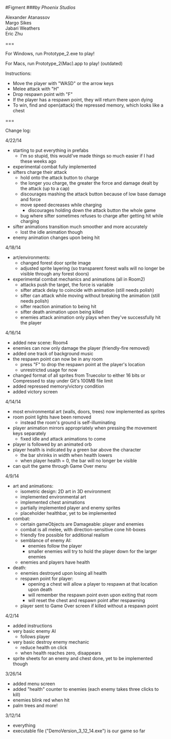 #Figment
###_by Phoenix Studios_


Alexander Atanassov  
Margo Sikes  
Jabari Weathers  
Eric Zhu  

===


For Windows, run Prototype_2.exe to play!

For Macs, run Prototype_2(Mac).app to play!
(outdated)

Instructions:
- Move the player with "WASD" or the arrow keys
- Melee attack with "H"
- Drop respawn point with "F"
- If the player has a respawn point, they will return there upon dying
- To win, find and open(attack) the repressed memory, which looks like a chest


===

Change log:


4/22/14
- starting to put everything in prefabs
  - I'm so stupid, this would've made things so much easier if I had these weeks ago
- experimental combat fully implemented
- sifters charge their attack
  - hold onto the attack button to charge
  - the longer you charge, the greater the force and damage dealt by the attack (up to a cap)
  - discourages mashing the attack button because of low base damage and force
  - move speed decreases while charging
    - discourages holding down the attack button the whole game
  - bug where sifter sometimes refuses to charge after getting hit while charging
- sifter animations transition much smoother and more accurately
  - lost the idle animation though
- enemy animation changes upon being hit


4/18/14
- art/environments:
  - changed forest door sprite image
  - adjusted sprite layering (so transparent forest walls will no longer be visible through any forest doors)
- experimental combat mechanics and animations (all in Room2)
  - attacks push the target, the force is variable
  - sifter attack delay to coincide with animation (still needs polish)
  - sifter can attack while moving without breaking the animation (still needs polish)
  - sifter reaction animation to being hit
  - sifter death animation upon being killed
  - enemies attack animation only plays when they've successfully hit the player


4/16/14
- added new scene: Room4
- enemies can now only damage the player (friendly-fire removed)
- added one track of background music
- the respawn point can now be in any room
  - press "F" to drop the respawn point at the player's location
  - unrestricted usage for now
- changed format of all sprites from Truecolor to either 16 bits or Compressed to stay under Git's 100MB file limit
- added repressed memory/victory condition
- added victory screen


4/14/14
- most environmental art (walls, doors, trees) now implemented as sprites
- room point lights have been removed
  - instead the room's ground is self-illuminating
- player animation mirrors appropriately when pressing the movement keys separately
  - fixed idle and attack animations to come
- player is followed by an animated orb
- player health is indicated by a green bar above the character
  - the bar shrinks in width when health lowers
  - when player health = 0, the bar will no longer be visible
- can quit the game through Game Over menu


4/9/14
- art and animations:
  - isometric design: 2D art in 3D environment
  - implemented environmental art
  - implemented chest animations
  - partially implemented player and enemy sprites
  - placeholder healthbar, yet to be implemented
- combat:
  - certain gameObjects are Damageable: player and enemies
  - combat is all melee, with direction-sensitive cone hit-boxes 
  - friendly fire possible for additional realism
  - semblance of enemy AI:
    - enemies follow the player
    - smaller enemies will try to hold the player down for the larger enemies
  - enemies and players have health
- death:
  - enemies destroyed upon losing all health
  - respawn point for player:
    - opening a chest will allow a player to respawn at that location upon death
    - will remember the respawn point even upon exiting that room
    - will reset the chest and respawn point after respawning
  - player sent to Game Over screen if killed without a respawn point


4/2/14
- added instructions
- very basic enemy AI
  - follows player
- very basic destroy enemy mechanic
  - reduce health on click
  - when health reaches zero, disappears
- sprite sheets for an enemy and chest done, yet to be implemented though


3/26/14
- added menu screen
- added "health" counter to enemies (each enemy takes three clicks to kill)
- enemies blink red when hit
- palm trees and more!


3/12/14
- everything
- executable file ("DemoVersion_3_12_14.exe") is our game so far